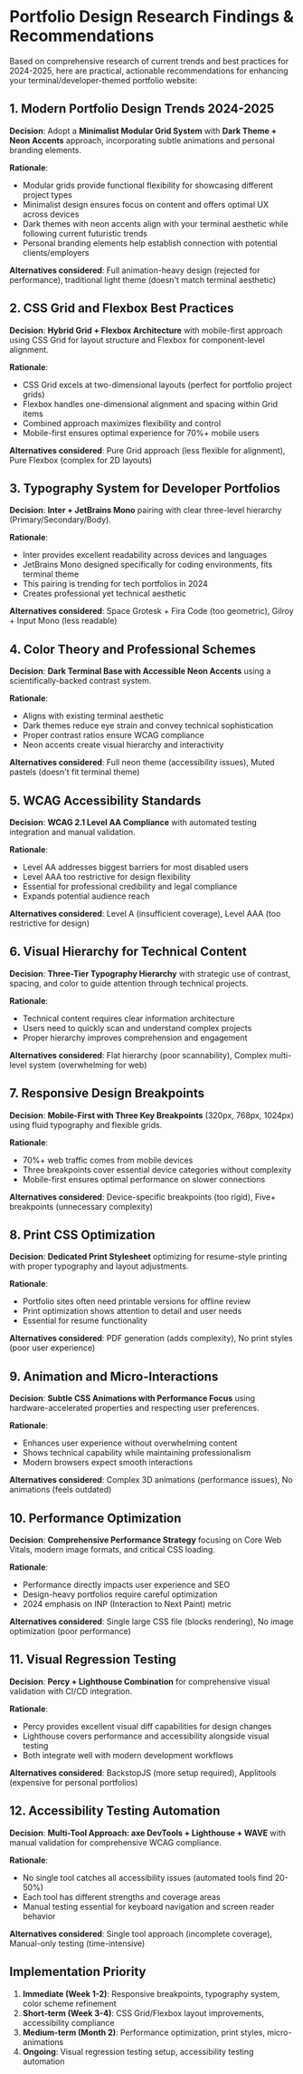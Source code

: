# Portfolio Design Research Findings & Recommendations

Based on comprehensive research of current trends and best practices for 2024-2025, here are practical, actionable recommendations for enhancing your terminal/developer-themed portfolio website:

## 1. Modern Portfolio Design Trends 2024-2025

**Decision**: Adopt a **Minimalist Modular Grid System** with **Dark Theme + Neon Accents** approach, incorporating subtle animations and personal branding elements.

**Rationale**: 
- Modular grids provide functional flexibility for showcasing different project types
- Minimalist design ensures focus on content and offers optimal UX across devices
- Dark themes with neon accents align with your terminal aesthetic while following current futuristic trends
- Personal branding elements help establish connection with potential clients/employers

**Alternatives considered**: Full animation-heavy design (rejected for performance), traditional light theme (doesn't match terminal aesthetic)

## 2. CSS Grid and Flexbox Best Practices

**Decision**: **Hybrid Grid + Flexbox Architecture** with mobile-first approach using CSS Grid for layout structure and Flexbox for component-level alignment.

**Rationale**:
- CSS Grid excels at two-dimensional layouts (perfect for portfolio project grids)
- Flexbox handles one-dimensional alignment and spacing within Grid items
- Combined approach maximizes flexibility and control
- Mobile-first ensures optimal experience for 70%+ mobile users

**Alternatives considered**: Pure Grid approach (less flexible for alignment), Pure Flexbox (complex for 2D layouts)

## 3. Typography System for Developer Portfolios

**Decision**: **Inter + JetBrains Mono** pairing with clear three-level hierarchy (Primary/Secondary/Body).

**Rationale**:
- Inter provides excellent readability across devices and languages
- JetBrains Mono designed specifically for coding environments, fits terminal theme
- This pairing is trending for tech portfolios in 2024
- Creates professional yet technical aesthetic

**Alternatives considered**: Space Grotesk + Fira Code (too geometric), Gilroy + Input Mono (less readable)

## 4. Color Theory and Professional Schemes

**Decision**: **Dark Terminal Base with Accessible Neon Accents** using a scientifically-backed contrast system.

**Rationale**:
- Aligns with existing terminal aesthetic
- Dark themes reduce eye strain and convey technical sophistication  
- Proper contrast ratios ensure WCAG compliance
- Neon accents create visual hierarchy and interactivity

**Alternatives considered**: Full neon theme (accessibility issues), Muted pastels (doesn't fit terminal theme)

## 5. WCAG Accessibility Standards

**Decision**: **WCAG 2.1 Level AA Compliance** with automated testing integration and manual validation.

**Rationale**:
- Level AA addresses biggest barriers for most disabled users
- Level AAA too restrictive for design flexibility
- Essential for professional credibility and legal compliance
- Expands potential audience reach

**Alternatives considered**: Level A (insufficient coverage), Level AAA (too restrictive for design)

## 6. Visual Hierarchy for Technical Content

**Decision**: **Three-Tier Typography Hierarchy** with strategic use of contrast, spacing, and color to guide attention through technical projects.

**Rationale**:
- Technical content requires clear information architecture
- Users need to quickly scan and understand complex projects
- Proper hierarchy improves comprehension and engagement

**Alternatives considered**: Flat hierarchy (poor scannability), Complex multi-level system (overwhelming for web)

## 7. Responsive Design Breakpoints

**Decision**: **Mobile-First with Three Key Breakpoints** (320px, 768px, 1024px) using fluid typography and flexible grids.

**Rationale**:
- 70%+ web traffic comes from mobile devices
- Three breakpoints cover essential device categories without complexity
- Mobile-first ensures optimal performance on slower connections

**Alternatives considered**: Device-specific breakpoints (too rigid), Five+ breakpoints (unnecessary complexity)

## 8. Print CSS Optimization

**Decision**: **Dedicated Print Stylesheet** optimizing for resume-style printing with proper typography and layout adjustments.

**Rationale**:
- Portfolio sites often need printable versions for offline review
- Print optimization shows attention to detail and user needs
- Essential for resume functionality

**Alternatives considered**: PDF generation (adds complexity), No print styles (poor user experience)

## 9. Animation and Micro-Interactions

**Decision**: **Subtle CSS Animations with Performance Focus** using hardware-accelerated properties and respecting user preferences.

**Rationale**:
- Enhances user experience without overwhelming content
- Shows technical capability while maintaining professionalism
- Modern browsers expect smooth interactions

**Alternatives considered**: Complex 3D animations (performance issues), No animations (feels outdated)

## 10. Performance Optimization

**Decision**: **Comprehensive Performance Strategy** focusing on Core Web Vitals, modern image formats, and critical CSS loading.

**Rationale**:
- Performance directly impacts user experience and SEO
- Design-heavy portfolios require careful optimization
- 2024 emphasis on INP (Interaction to Next Paint) metric

**Alternatives considered**: Single large CSS file (blocks rendering), No image optimization (poor performance)

## 11. Visual Regression Testing

**Decision**: **Percy + Lighthouse Combination** for comprehensive visual validation with CI/CD integration.

**Rationale**:
- Percy provides excellent visual diff capabilities for design changes
- Lighthouse covers performance and accessibility alongside visual testing
- Both integrate well with modern development workflows

**Alternatives considered**: BackstopJS (more setup required), Applitools (expensive for personal portfolios)

## 12. Accessibility Testing Automation

**Decision**: **Multi-Tool Approach: axe DevTools + Lighthouse + WAVE** with manual validation for comprehensive WCAG compliance.

**Rationale**:
- No single tool catches all accessibility issues (automated tools find 20-50%)
- Each tool has different strengths and coverage areas
- Manual testing essential for keyboard navigation and screen reader behavior

**Alternatives considered**: Single tool approach (incomplete coverage), Manual-only testing (time-intensive)

## Implementation Priority

1. **Immediate (Week 1-2)**: Responsive breakpoints, typography system, color scheme refinement
2. **Short-term (Week 3-4)**: CSS Grid/Flexbox layout improvements, accessibility compliance
3. **Medium-term (Month 2)**: Performance optimization, print styles, micro-animations
4. **Ongoing**: Visual regression testing setup, accessibility testing automation